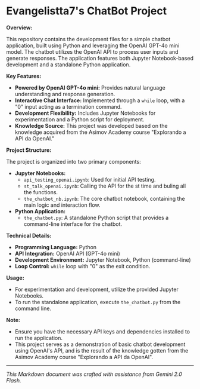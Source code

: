# Evangelistta7's ChatBot Project

**Overview:**

This repository contains the development files for a simple chatbot application, built using Python and leveraging the OpenAI GPT-4o mini model. The chatbot utilizes the OpenAI API to process user inputs and generate responses. The application features both Jupyter Notebook-based development and a standalone Python application.

**Key Features:**

* **Powered by OpenAI GPT-4o mini:** Provides natural language understanding and response generation.
* **Interactive Chat Interface:** Implemented through a `while` loop, with a "0" input acting as a termination command.
* **Development Flexibility:** Includes Jupyter Notebooks for experimentation and a Python script for deployment.
* **Knowledge Source:** This project was developed based on the knowledge acquired from the Asimov Academy course "Explorando a API da OpenAI."

**Project Structure:**

The project is organized into two primary components:

* **Jupyter Notebooks:**
    * `api_testing_openai.ipynb`: Used for initial API testing.
    * `st_talk_openai.ipynb`: Calling the API for the st time and buling all the functions.
    * `the_chatbot_nb.ipynb`: The core chatbot notebook, containing the main logic and interaction flow.
* **Python Application:**
    * `the_chatbot.py`: A standalone Python script that provides a command-line interface for the chatbot.

**Technical Details:**

* **Programming Language:** Python
* **API Integration:** OpenAI API (GPT-4o mini)
* **Development Environment:** Jupyter Notebook, Python (command-line)
* **Loop Control:** `while` loop with "0" as the exit condition.

**Usage:**

* For experimentation and development, utilize the provided Jupyter Notebooks.
* To run the standalone application, execute `the_chatbot.py` from the command line.

**Note:**

* Ensure you have the necessary API keys and dependencies installed to run the application.
* This project serves as a demonstration of basic chatbot development using OpenAI's API, and is the result of the knowledge gotten from the Asimov Academy course "Explorando a API da OpenAI".

---

*This Markdown document was crafted with assistance from Gemini 2.0 Flash.*